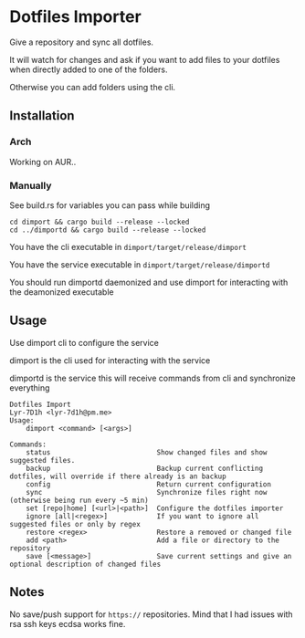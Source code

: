 # Dotfiles Importer

Give a repository and sync all dotfiles.

It will watch for changes and ask if you want to add files to your dotfiles when directly added to one of the folders.

Otherwise you can add folders using the cli.

## Installation

### Arch

Working on AUR..

### Manually

See build.rs for variables you can pass while building

```
cd dimport && cargo build --release --locked
cd ../dimportd && cargo build --release --locked
```

You have the cli executable in `dimport/target/release/dimport`

You have the service executable in `dimport/target/release/dimportd`

You should run dimportd daemonized and use dimport for interacting with the deamonized executable

## Usage

Use dimport cli to configure the service

dimport is the cli used for interacting with the service

dimportd is the service this will receive commands from cli and synchronize everything

```
Dotfiles Import
Lyr-7D1h <lyr-7d1h@pm.me>
Usage:
    dimport <command> [<args>]

Commands:
    status                          Show changed files and show suggested files.
    backup                          Backup current conflicting dotfiles, will override if there already is an backup
    config                          Return current configuration
    sync                            Synchronize files right now (otherwise being run every ~5 min)
    set [repo|home] [<url>|<path>]  Configure the dotfiles importer
    ignore [all|<regex>]            If you want to ignore all suggested files or only by regex
    restore <regex>                 Restore a removed or changed file
    add <path>                      Add a file or directory to the repository
    save [<message>]                Save current settings and give an optional description of changed files
```

## Notes

No save/push support for `https://` repositories.
Mind that I had issues with rsa ssh keys ecdsa works fine.
